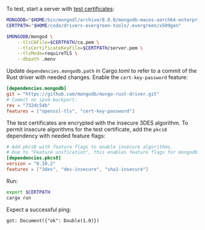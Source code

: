 To test, start a server with [test certificates](https://github.com/mongodb-labs/drivers-evergreen-tools/tree/93b20d9660fa5ef82b63d541d5a6f86f80ba4503/.evergreen/x509gen):

```bash
MONGODB="$HOME/bin/mongodl/archive/8.0.0/mongodb-macos-aarch64-enterprise-8.0.0/bin/"
CERTPATH="$HOME/code/drivers-evergreen-tools/.evergreen/x509gen"

$MONGODB/mongod \
    --tlsCAFile=$CERTPATH/ca.pem \
    --tlsCertificateKeyFile=$CERTPATH/server.pem \
    --tlsMode=requireTLS \
    --dbpath .menv
```

Update `dependencies.mongodb.path` in Cargo.toml to refer to a commit of the Rust driver with needed changes. Enable the `cert-key-password` feature:

```toml
[dependencies.mongodb]
git = "https://github.com/mongodb/mongo-rust-driver.git"
# Commit on ipv6-backport:
rev = "732dc54b"
features = ["openssl-tls", "cert-key-password"]
```

The test certificates are encrypted with the insecure 3DES algorithm. To permit insecure algorithms for the test certificate, add the `pkcs8` dependency with needed feature flags:

```toml
# Add pkcs8 with feature flags to enable insecure algorithms.
# Due to "Feature unification", this enables feature flags for mongodb driver.
[dependencies.pkcs8]
version = "0.10.2"
features = ["3des", "des-insecure", "sha1-insecure"]
```

Run:
```bash
export $CERTPATH
cargo run
```

Expect a successful ping:
```
got: Document({"ok": Double(1.0)})
```

